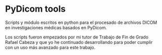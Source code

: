 # PyDicom tools
Scripts y módulo escritos en python para el procesado de archivos DICOM en investigaciones médicas basados en PyDicom.

Los scripts fueron empezados por mi tutor de Trabajo de Fin de Grado Rafael Cabeza y que yo he continuado desarrollando para poder cumplir con un uso más avanzado para este trabajo.
